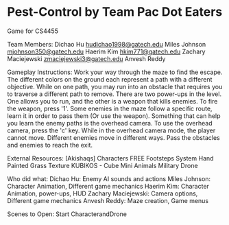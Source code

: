 # Pest-Control by Team Pac Dot Eaters
Game for CS4455

Team Members:
	Dichao Hu hudichao1998@gatech.edu
	Miles Johnson mjohnson350@gatech.edu
	Haerim Kim hkim771@gatech.edu
	Zachary Maciejewski zmaciejewski3@gatech.edu
	Anvesh Reddy

Gameplay Instructions: Work your way through the maze to find the escape. The different colors on the ground each
	represent a path with a different objective. While on one path, you may run into an obstacle that requires
	you to traverse a different path to remove. There are two power-ups in the level. One allows you to run,
	and the other is a weapon that kills enemies. To fire the weapon, press '1'. Some enemies in the maze
	follow a specific route, learn it in order to pass them (Or use the weapon). Something that can help you
	learn the enemy paths is the overhead camera. To use the overhead camera, press the 'c' key. While in the
	overhead camera mode, the player cannot move. Different enemies move in different ways. Pass the obstacles
	and enemies to reach the exit.
	
External Resources:
	[Akishaqs] Characters
	FREE Footsteps System
	Hand Painted Grass Texture
	KUBIKOS - Cube Mini Animals
	Military Drone

Who did what:
	Dichao Hu: Enemy AI sounds and actions
	Miles Johnson: Character Animation, Different game mechanics
	Haerim Kim: Character Animation, power-ups, HUD
	Zachary Maciejewski: Camera options, Different game mechanics
	Anvesh Reddy: Maze creation, Game menus

Scenes to Open:
	Start
	CharacterandDrone
